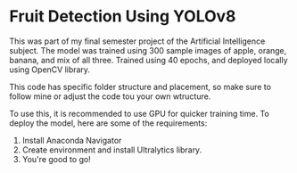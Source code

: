 # Fruit Detection Using YOLOv8

This was part of my final semester project of the Artificial Intelligence subject.
The model was trained using 300 sample images of apple, orange, banana, and mix of all three.
Trained using 40 epochs, and deployed locally using OpenCV library.

This code has specific folder structure and placement, so make sure to follow mine or adjust the code tou your own wtructure.

To use this, it is recommended to use GPU for quicker training time.
To deploy the model, here are some of the requirements:
1) Install Anaconda Navigator
2) Create environment and install Ultralytics library.
3) You're good to go!
